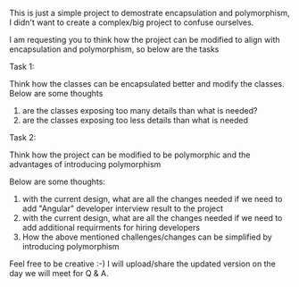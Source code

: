 This is just a simple project to demostrate encapsulation and polymorphism, I didn't want to create a complex/big project to confuse ourselves.

I am requesting you to think how the project can be modified to align with encapsulation and polymorphism, so below are the tasks

Task 1: 

Think how the classes can be encapsulated better and modify the classes. 
Below are some thoughts
1. are the classes exposing too many details than what is needed? 
2. are the classes exposing too less details than what is needed


Task 2:

Think how the project can be modified to be polymorphic and the advantages of introducing polymorphism

Below are some thoughts:
1. with the current design, what are all the changes needed if we need to add "Angular" developer interview result to the project
2. with the current design, what are all the changes needed if we need to add additional requirments for hiring developers
3. How the above mentioned challenges/changes can be simplified by introducing polymorphism

Feel free to be creative :-) I will upload/share the updated version on the day we will meet for Q & A.
